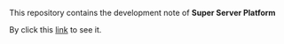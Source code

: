This repository contains the development note of **Super Server Platform**

By click this [link](https://dwgan.github.io/super-server-platform/) to see it.

